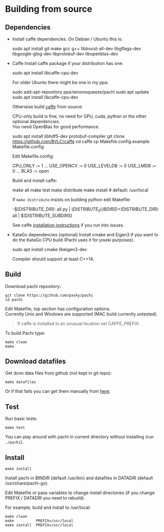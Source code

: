 Building from source
====================


## Dependencies

- Install caffe dependencies.
  On Debian / Ubuntu this is:

	sudo apt install git make gcc g++ libboost-all-dev libgflags-dev libgoogle-glog-dev libprotobuf-dev libopenblas-dev

- Caffe
  Install caffe package if your distribution has one:

	sudo apt install libcaffe-cpu-dev

  For older Ubuntu there might be one in my ppa:

	sudo add-apt-repository ppa:lemonsqueeze/pachi
	sudo apt update
	sudo apt install libcaffe-cpu-dev

  Otherwise build [caffe](http://caffe.berkeleyvision.org) from source:

  CPU-only build is fine, no need for GPU, cuda, python or the other optional dependencies.  
  You need OpenBlas for good performance.

	sudo apt install libhdf5-dev protobuf-compiler
	git clone https://github.com/BVLC/caffe
	cd caffe
	cp Makefile.config.example Makefile.config

  Edit Makefile.config:

	CPU_ONLY := 1
	...
	USE_OPENCV := 0
	USE_LEVELDB := 0
	USE_LMDB := 0
	...
	BLAS := open

  Build and install caffe:

	make all
	make test
	make distribute
	make install		# default: /usr/local

  If `make distribute` insists on building python edit Makefile:

	-$(DISTRIBUTE_DIR): all py | $(DISTRIBUTE_SUBDIRS)
	+$(DISTRIBUTE_DIR): all | $(DISTRIBUTE_SUBDIRS)

  See caffe [installation instructions](http://caffe.berkeleyvision.org/installation.html) if you run into issues.

- KataGo dependencies (optional)
  Install cmake and Eigen3 if you want to do the KataGo CPU build (Pachi uses it for joseki purposes).

	sudo apt install cmake libeigen3-dev

  Compiler should support at least C++14.


## Build

Download pachi repository:

	git clone https://github.com/pasky/pachi
	cd pachi

Edit Makefile, top section has configuration options.  
Currently Unix and Windows are supported (MAC build currently untested).

> If caffe is installed in an unusual location set CAFFE_PREFIX.

To build Pachi type:

	make clean
	make


## Download datafiles

Get dcnn data files from github (not kept in git repo):

	make datafiles

Or if that fails you can get them manually from
[here](https://github.com/pasky/pachi/releases/download/pachi_networks/detlef54.zip).


## Test

Run basic tests:

	make test

You can play around with pachi in current directory without installing (run `./pachi`).


## Install

	make install

Install pachi in BINDIR (default /usr/bin) and datafiles in DATADIR (default /usr/share/pachi-go).

Edit Makefile or pass variables to change install directories (if you change PREFIX / DATADIR you need to rebuild).

For example, build and install to /usr/local:

	make clean
	make          PREFIX=/usr/local 
	make install  PREFIX=/usr/local
